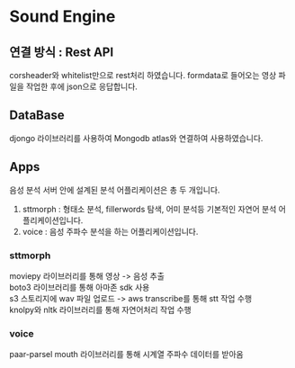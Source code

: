 <h1>Sound Engine</h1>

## 연결 방식 : Rest API
corsheader와 whitelist만으로 rest처리 하였습니다. formdata로 들어오는 영상 파일을 작업한 후에 json으로 응답합니다.

## DataBase
djongo 라이브러리를 사용하여 Mongodb atlas와 연결하여 사용하였습니다. 

## Apps
음성 분석 서버 안에 설계된 분석 어플리케이션은 총 두 개입니다.
1. sttmorph : 형태소 분석, fillerwords 탐색, 어미 분석등 기본적인 자연어 분석 어플리케이션입니다.
2. voice : 음성 주파수 분석을 하는 어플리케이션입니다.

### sttmorph
moviepy 라이브러리를 통해 영상 -> 음성 추출
<br>
boto3 라이브러리를 통해 아마존 sdk 사용
<br>
s3 스토리지에 wav 파일 업로드 -> aws transcribe를 통해 stt 작업 수행
<br>
knolpy와 nltk 라이브러리를 통해 자연어처리 작업 수행

### voice
paar-parsel mouth 라이브러리를 통해 시계열 주파수 데이터를 받아옴

